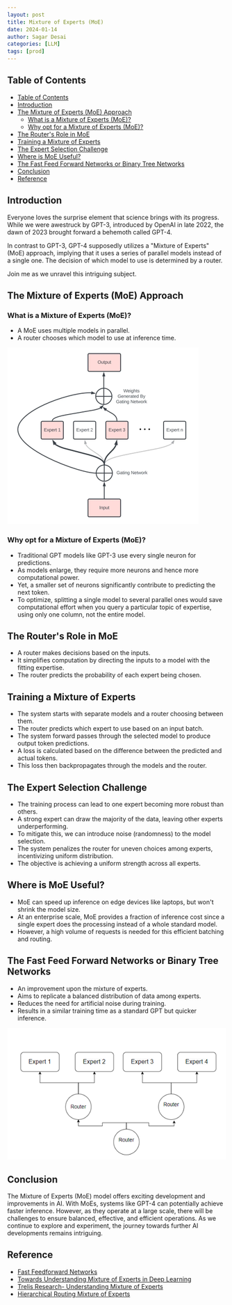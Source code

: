 ```yaml
---
layout: post
title: Mixture of Experts (MoE)
date: 2024-01-14
author: Sagar Desai
categories: [LLM]
tags: [prod]
---
```


## Table of Contents
- [Table of Contents](#table-of-contents)
- [Introduction](#introduction)
- [The Mixture of Experts (MoE) Approach](#the-mixture-of-experts-moe-approach)
  - [What is a Mixture of Experts (MoE)?](#what-is-a-mixture-of-experts-moe)
  - [Why opt for a Mixture of Experts (MoE)?](#why-opt-for-a-mixture-of-experts-moe)
- [The Router's Role in MoE](#the-routers-role-in-moe)
- [Training a Mixture of Experts](#training-a-mixture-of-experts)
- [The Expert Selection Challenge](#the-expert-selection-challenge)
- [Where is MoE Useful?](#where-is-moe-useful)
- [The Fast Feed Forward Networks or Binary Tree Networks](#the-fast-feed-forward-networks-or-binary-tree-networks)
- [Conclusion](#conclusion)
- [Reference](#reference)


## Introduction
Everyone loves the surprise element that science brings with its progress. While we were awestruck by GPT-3, introduced by OpenAI in late 2022, the dawn of 2023 brought forward a behemoth called GPT-4.  

In contrast to GPT-3, GPT-4 supposedly utilizes a "Mixture of Experts" (MoE) approach, implying that it uses a series of parallel models instead of a single one. The decision of which model to use is determined by a router.  

Join me as we unravel this intriguing subject.

## The Mixture of Experts (MoE) Approach
### What is a Mixture of Experts (MoE)?
- A MoE uses multiple models in parallel.
- A router chooses which model to use at inference time.

![MoE](/assets_files/blogs/2024-01-14-MoE/MoE.png)

### Why opt for a Mixture of Experts (MoE)?
- Traditional GPT models like GPT-3 use every single neuron for predictions.
- As models enlarge, they require more neurons and hence more computational power.
- Yet, a smaller set of neurons significantly contribute to predicting the next token.
- To optimize, splitting a single model to several parallel ones would save computational effort when you query a particular topic of expertise, using only one column, not the entire model.

## The Router's Role in MoE
- A router makes decisions based on the inputs.
- It simplifies computation by directing the inputs to a model with the fitting expertise.
- The router predicts the probability of each expert being chosen.

## Training a Mixture of Experts
- The system starts with separate models and a router choosing between them.
- The router predicts which expert to use based on an input batch.
- The system forward passes through the selected model to produce output token predictions.
- A loss is calculated based on the difference between the predicted and actual tokens.
- This loss then backpropagates through the models and the router.

## The Expert Selection Challenge
- The training process can lead to one expert becoming more robust than others.
- A strong expert can draw the majority of the data, leaving other experts underperforming.
- To mitigate this, we can introduce noise (randomness) to the model selection.
- The system penalizes the router for uneven choices among experts, incentivizing uniform distribution.
- The objective is achieving a uniform strength across all experts.

## Where is MoE Useful?
- MoE can speed up inference on edge devices like laptops, but won't shrink the model size.
- At an enterprise scale, MoE provides a fraction of inference cost since a single expert does the processing instead of a whole standard model.
- However, a high volume of requests is needed for this efficient batching and routing.

## The Fast Feed Forward Networks or Binary Tree Networks
- An improvement upon the mixture of experts.
- Aims to replicate a balanced distribution of data among experts.
- Reduces the need for artificial noise during training.
- Results in a similar training time as a standard GPT but quicker inference.

![Binary Router MoE](/assets_files/blogs/2024-01-14-MoE/BinaryTree-MoE.png)

## Conclusion
The Mixture of Experts (MoE) model offers exciting development and improvements in AI. With MoEs, systems like GPT-4 can potentially achieve faster inference. However, as they operate at a large scale, there will be challenges to ensure balanced, effective, and efficient operations. As we continue to explore and experiment, the journey towards further AI developments remains intriguing.

## Reference
- [Fast Feedforward Networks](https://arxiv.org/pdf/2308.14711.pdf)
- [Towards Understanding Mixture of Experts in Deep Learning](https://arxiv.org/pdf/2208.02813.pdf)
- [Trelis Research- Understanding Mixture of Experts](https://www.youtube.com/watch?v=0U_65fLoTq0&ab_channel=TrelisResearch)
- [Hierarchical Routing Mixture of Experts](https://arxiv.org/pdf/1903.07756.pdf)
